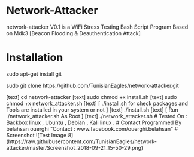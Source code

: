 # Network-Attacker
network-attacker V0.1 is a WiFi Stress Testing Bash Script Program Based on Mdk3 [Beacon Flooding & Deauthentication Attack]
# Installation
<p> sudo apt-get install git </p>
<p> sudo git clone https://github.com/TunisianEagles/network-attacker.git </p>
[text] cd network-attacker
[text] sudo chmod +x install.sh
[text] sudo chmod +x network_attacker.sh
[text] [ ./install.sh for check packages and Tools are installed in your system or not ]
[text] ./install.sh
[text] [ Run ./network_attacker.sh As Root ]
[text] ./network_attacker.sh
# Tested On :
Backbox linux , Ubuntu , Debian , Kali linux .
# Contact
Programmed By belahsan ouerghi "Contact : www.facebook.com/ouerghi.belahsan"
# Screenshot
![Test Image 8](https://raw.githubusercontent.com/TunisianEagles/network-attacker/master/Screenshot_2018-09-21_15-50-29.png)
